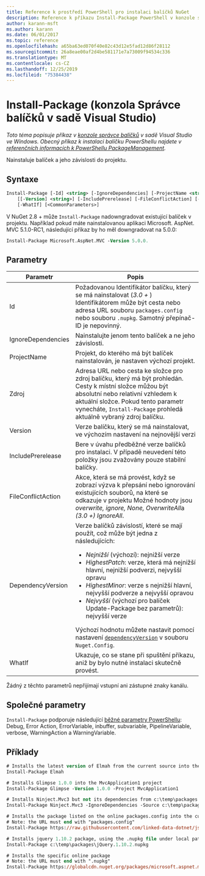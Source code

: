 ```yaml
---
title: Reference k prostředí PowerShell pro instalaci balíčků NuGet
description: Reference k příkazu Install-Package PowerShell v konzole správce balíčků NuGet v aplikaci Visual Studio.
author: karann-msft
ms.author: karann
ms.date: 06/01/2017
ms.topic: reference
ms.openlocfilehash: a65ba63ed070f40e82c43d12e5fad12d86f28112
ms.sourcegitcommit: 26a8eae00af2d4be581171e7a73009f94534c336
ms.translationtype: MT
ms.contentlocale: cs-CZ
ms.lasthandoff: 12/25/2019
ms.locfileid: "75384438"
---
```

# <a name="install-package-package-manager-console-in-visual-studio"></a>Install-Package (konzola Správce balíčků v sadě Visual Studio)

*Toto téma popisuje příkaz v [konzole správce balíčků](../../consume-packages/install-use-packages-powershell.md) v sadě Visual Studio ve Windows. Obecný příkaz k instalaci balíčku PowerShellu najdete v [referenčních informacích k PowerShellu PackageManagement](/powershell/module/packagemanagement/?view=powershell-6).*

Nainstaluje balíček a jeho závislosti do projektu.

## <a name="syntax"></a>Syntaxe

```ps
Install-Package [-Id] <string> [-IgnoreDependencies] [-ProjectName <string>] [[-Source] <string>] 
    [[-Version] <string>] [-IncludePrerelease] [-FileConflictAction] [-DependencyVersion]
    [-WhatIf] [<CommonParameters>]
```

V NuGet 2.8 + může `Install-Package` nadowngradovat existující balíček v projektu. Například pokud máte nainstalovanou aplikaci Microsoft. AspNet. MVC 5.1.0-RC1, následující příkaz by ho měl downgradovat na 5.0.0:

```ps
Install-Package Microsoft.AspNet.MVC -Version 5.0.0.
```

## <a name="parameters"></a>Parametry

| Parametr | Popis |
| --- | --- |
| Id | Požadovanou Identifikátor balíčku, který se má nainstalovat (*3.0 +* ) Identifikátorem může být cesta nebo adresa URL souboru `packages.config` nebo souboru `.nupkg`. Samotný přepínač-ID je nepovinný. |
| IgnoreDependencies | Nainstalujte jenom tento balíček a ne jeho závislosti. |
| ProjectName | Projekt, do kterého má být balíček nainstalován, je nastaven výchozí projekt. |
| Zdroj | Adresa URL nebo cesta ke složce pro zdroj balíčku, který má být prohledán. Cesty k místní složce můžou být absolutní nebo relativní vzhledem k aktuální složce. Pokud tento parametr vynecháte, `Install-Package` prohledá aktuálně vybraný zdroj balíčku. |
| Version | Verze balíčku, který se má nainstalovat, ve výchozím nastavení na nejnovější verzi |
| IncludePrerelease | Bere v úvahu předběžné verze balíčků pro instalaci. V případě neuvedení této položky jsou zvažovány pouze stabilní balíčky. |
| FileConflictAction | Akce, která se má provést, když se zobrazí výzva k přepsání nebo ignorování existujících souborů, na které se odkazuje v projektu Možné hodnoty jsou *overwrite, ignore, None, OverwriteAll*a *(3.0 +)* *IgnoreAll*. |
| DependencyVersion | Verze balíčků závislostí, které se mají použít, což může být jedna z následujících:<br/><ul><li>*Nejnižší* (výchozí): nejnižší verze</li><li>*HighestPatch*: verze, která má nejnižší hlavní, nejnižší podverzi, nejvyšší opravu</li><li>*HighestMinor*: verze s nejnižší hlavní, nejvyšší podverze a nejvyšší opravou</li><li>*Nejvyšší* (výchozí pro balíček Update-Package bez parametrů): nejvyšší verze</li></ul>Výchozí hodnotu můžete nastavit pomocí nastavení [`dependencyVersion`](../nuget-config-file.md#config-section) v souboru `Nuget.Config`. |
| WhatIf | Ukazuje, co se stane při spuštění příkazu, aniž by bylo nutné instalaci skutečně provést. |

Žádný z těchto parametrů nepřijímají vstupní ani zástupné znaky kanálu.

## <a name="common-parameters"></a>Společné parametry

`Install-Package` podporuje následující [běžné parametry PowerShellu](https://go.microsoft.com/fwlink/?LinkID=113216): Debug, Error Action, ErrorVariable, inbuffer, subvariable, PipelineVariable, verbose, WarningAction a WarningVariable.

## <a name="examples"></a>Příklady

```ps
# Installs the latest version of Elmah from the current source into the default project
Install-Package Elmah

# Installs Glimpse 1.0.0 into the MvcApplication1 project
Install-Package Glimpse -Version 1.0.0 -Project MvcApplication1

# Installs Ninject.Mvc3 but not its dependencies from c:\temp\packages
Install-Package Ninject.Mvc3 -IgnoreDependencies -Source c:\temp\packages

# Installs the package listed on the online packages.config into the current project
# Note: the URL must end with "packages.config"
Install-Package https://raw.githubusercontent.com/linked-data-dotnet/json-ld.net/master/.nuget/packages.config

# Installs jquery 1.10.2 package, using the .nupkg file under local path of c:\temp\packages
Install-Package c:\temp\packages\jQuery.1.10.2.nupkg

# Installs the specific online package
# Note: the URL must end with ".nupkg"
Install-Package https://globalcdn.nuget.org/packages/microsoft.aspnet.mvc.5.2.3.nupkg
```
